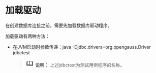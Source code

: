 # 加载驱动<a name="ZH-CN_TOPIC_0289900851"></a>

在创建数据库连接之前，需要先加载数据库驱动程序。

加载驱动有两种方法：

-   在JVM启动时参数传递：java -Djdbc.drivers=org.opengauss.Driver jdbctest

    >![](public_sys-resources/icon-note.gif) **说明：** 
    >上述jdbctest为测试用例程序的名称。


